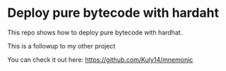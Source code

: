 # Deploy pure bytecode with hardaht

This repo shows how to deploy pure bytecode with hardhat.

This is a followup to my other project

You can check it out here: https://github.com/Kuly14/mnemonic
